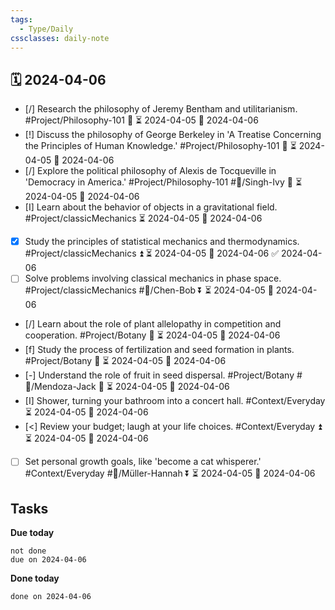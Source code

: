 ```yaml
---
tags:
  - Type/Daily
cssclasses: daily-note
---
```


## 🗓️ 2024-04-06

- [/] Research the philosophy of Jeremy Bentham and utilitarianism. #Project/Philosophy-101 🔽 ⏳ 2024-04-05 📅 2024-04-06
- [!] Discuss the philosophy of George Berkeley in 'A Treatise Concerning the Principles of Human Knowledge.' #Project/Philosophy-101 🔼 ⏳ 2024-04-05 📅 2024-04-06
- [/] Explore the political philosophy of Alexis de Tocqueville in 'Democracy in America.' #Project/Philosophy-101 #👤/Singh-Ivy 🔼 ⏳ 2024-04-05 📅 2024-04-06
- [I] Learn about the behavior of objects in a gravitational field. #Project/classicMechanics ⏳ 2024-04-05 📅 2024-04-06
- [x] Study the principles of statistical mechanics and thermodynamics. #Project/classicMechanics ⏫ ⏳ 2024-04-05 📅 2024-04-06 ✅ 2024-04-06
- [ ] Solve problems involving classical mechanics in phase space. #Project/classicMechanics #👤/Chen-Bob ⏬ ⏳ 2024-04-05 📅 2024-04-06
- [/] Learn about the role of plant allelopathy in competition and cooperation. #Project/Botany 🔺 ⏳ 2024-04-05 📅 2024-04-06
- [f] Study the process of fertilization and seed formation in plants. #Project/Botany 🔼 ⏳ 2024-04-05 📅 2024-04-06
- [-] Understand the role of fruit in seed dispersal. #Project/Botany #👤/Mendoza-Jack 🔺 ⏳ 2024-04-05 📅 2024-04-06
- [I] Shower, turning your bathroom into a concert hall. #Context/Everyday ⏳ 2024-04-05 📅 2024-04-06
- [<] Review your budget; laugh at your life choices. #Context/Everyday ⏫ ⏳ 2024-04-05 📅 2024-04-06
- [ ] Set personal growth goals, like 'become a cat whisperer.' #Context/Everyday #👤/Müller-Hannah ⏬ ⏳ 2024-04-05 📅 2024-04-06

## Tasks

**Due today**

```tasks
not done
due on 2024-04-06
```

**Done today**

```tasks
done on 2024-04-06
```
            